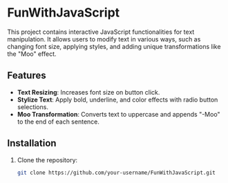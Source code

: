 # FunWithJavaScript

This project contains interactive JavaScript functionalities for text manipulation. It allows users to modify text in various ways, such as changing font size, applying styles, and adding unique transformations like the "Moo" effect.

## Features

- **Text Resizing**: Increases font size on button click.
- **Stylize Text**: Apply bold, underline, and color effects with radio button selections.
- **Moo Transformation**: Converts text to uppercase and appends "-Moo" to the end of each sentence.

## Installation

1. Clone the repository:
   ```bash
   git clone https://github.com/your-username/FunWithJavaScript.git


